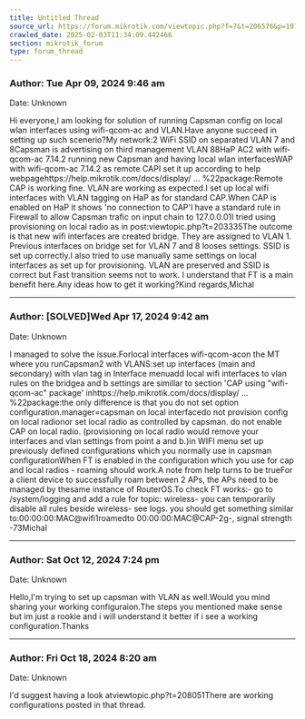 ```yaml
---
title: Untitled Thread
source_url: https://forum.mikrotik.com/viewtopic.php?f=7&t=206576&p=1070277#p1070277
crawled_date: 2025-02-03T11:34:09.442466
section: mikrotik_forum
type: forum_thread
---
```


### Author: Tue Apr 09, 2024 9:46 am
Date: Unknown

Hi everyone,I am looking for solution of running Capsman config on local wlan interfaces using wifi-qcom-ac and VLAN.Have anyone succeed in setting up such scenerio?My network:2 WiFi SSID on separated VLAN 7 and 8Capsman is advertising on third management VLAN 88HaP AC2 with wifi-qcom-ac 7.14.2 running new Capsman and having local wlan interfacesWAP with wifi-qcom-ac 7.14.2 as remote CAPI set it up according to help webpagehttps://help.mikrotik.com/docs/display/ ... %22package:Remote CAP is working fine. VLAN are working as expected.I set up local wifi interfaces with VLAN tagging on HaP as for standard CAP.When CAP is enabled on HaP it shows 'no connection to CAP'I have a standard rule in Firewall to allow Capsman trafic on input chain to 127.0.0.01I tried using provisioning on local radio as in post:viewtopic.php?t=203335The outcome is that new wifi interfaces are created bridge. They are assigned to VLAN 1.  Previous interfaces on bridge set for VLAN 7 and 8 looses settings. SSID is set up correctly.I also tried to use manually same settings on local interfaces as set up for provisioning. VLAN are preserved and SSID is correct but Fast transition seems not to work. I understand that FT is a main benefit here.Any ideas how to get it working?Kind regards,Michal


---
### Author: [SOLVED]Wed Apr 17, 2024 9:42 am
Date: Unknown

I managed to solve the issue.Forlocal interfaces wifi-qcom-acon the MT where you runCapsman2 with VLANS:set up interfaces (main and secondary) with vlan tag in Interface menuadd local wifi interfaces to vlan rules on the bridgea and b settings are simillar to section 'CAP using "wifi-qcom-ac" package' inhttps://help.mikrotik.com/docs/display/ ... %22package:the only difference is that you do not set option configuration.manager=capsman on local interfacedo not provision config on local radionor set local radio as controlled by capsman. do not enable CAP on local radio. (provisioning on local radio would remove your interfaces and vlan settings from point a and b.)in WIFI menu set up previously defined configurations which you normally use in capsman configurationWhen FT is enabled in the configuration which you use for cap and local radios - roaming should work.A note from help turns to be trueFor a client device to successfully roam between 2 APs, the APs need to be managed by thesame instance of RouterOS.To check FT works:- go to /system/logging and add a rule for topic: wireless- you can temporarily disable all rules beside wireless- see logs. you should get something similar to:00:00:00:MAC@wifi1roamedto 00:00:00:MAC@CAP-2g-, signal strength -73Michal


---
### Author: Sat Oct 12, 2024 7:24 pm
Date: Unknown

Hello,I'm trying to set up capsman with VLAN as well.Would you mind sharing your working configuraion.The steps you mentioned make sense but im just a rookie and i will understand it better if i see a working configuration.Thanks


---
### Author: Fri Oct 18, 2024 8:20 am
Date: Unknown

I'd suggest having a look atviewtopic.php?t=208051There are working configurations posted in that thread.

